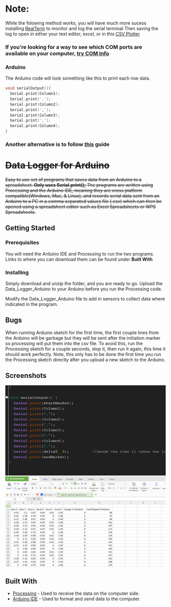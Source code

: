 <meta name="google-site-verification" content="Z8b6tIzxZ-ctBU-V8mwvydPi13jr7YfnqSzCjFromqY" />

# Note:
While the folowing method works, you will have much more sucess installing [RealTerm](https://sourceforge.net/projects/realterm/) to monitor and log the serial terminal
Then saving the log to open in either your text editor, excel, or in this [CSV Plotter](https://github.com/schiltz3/csv-plotter)

### If you're looking for a way to see which COM ports are available on your computer, [try COM Info](https://github.com/schiltz3/ComInfo)

### Arduino
The Arduino code will look something like this to print each row data.
```C
void serialOutput(){
  Serial.print(Column1);
  Serial.print(',');
  Serial.print(Column2);
  Serial.print(',');
  Serial.print(Column3);
  Serial.print(',');
  Serial.print(Column4);
}
```

### Another alternative is to follow [this](https://miscircuitos.com/plot-real-time-signal-coming-arduino/) guide

# ~~Data Logger for Arduino~~

~~Easy to use set of programs that saves data from an Arduino to a spreadsheet. **Only uses Serial.print();**
The programs are written using Processing and the Arduino IDE, meaning they are cross platform compatible(Windows, Mac, & Linux), and records serial data sent from an Arduino to a PC in a comma separated values file (.csv) which can then be opened using a spreadsheet editor such as Excel Spreadsheets or WPS Spreadsheets.~~

## Getting Started

### Prerequisites

You will need the Arduino IDE and Processing to run the two programs. Links to where you can download them can be found under **Built With** 


### Installing

Simply download and unzip the folder, and you are ready to go. Upload the Data_Logger_Arduino to your Arduino before you run the Processing code.

Modify the Data_Logger_Arduino file to add in sensors to collect data where indicated in the program.

## Bugs
When running Arduino sketch for the first time, the first couple lines from the Arduino will be garbage but they will be sent after the initiation marker so processing will put them into the csv file. To avoid this, run the Processing sketch for a couple seconds, stop it, then run it again, this time it should work perfectly. Note, this only has to be done the first time you run the Processing sketch directly after you upload a new sketch to the Arduino.

## Screenshots
![picture](https://github.com/JSchiltz19/Arduino-Data-Logger/blob/master/Screenshots/Arduino_Capture.png)
![picture](https://github.com/JSchiltz19/Arduino-Data-Logger/blob/master/Screenshots/Spreadsheet_Capture.png)

## Built With

* [Processing](https://processing.org/) - Used to receive the data on the computer side.
* [Arduino IDE](https://www.arduino.cc/en/main/software/) - Used to format and send data to the computer.
